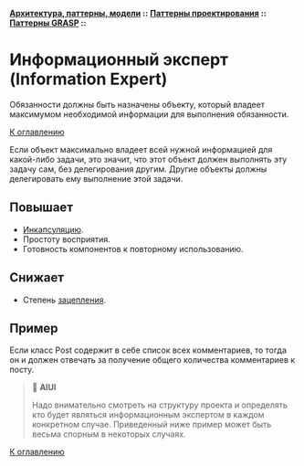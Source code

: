 **[Архитектура, паттерны, модели](../../../README.md#patterns) ::** 
**[Паттерны проектирования](../../../README.md#patterns-design) ::** 
**[Паттерны GRASP](../../../README.md#patterns-design-grasp) ::**
# Информационный эксперт (Information Expert)

Обязанности должны быть назначены объекту, который владеет максимумом необходимой информации для выполнения обязанности.

[К оглавлению](../../../README.md#patterns-design-grasp)

Если объект максимально владеет всей нужной информацией для какой-либо задачи, это значит, что этот объект должен выполнять эту задачу сам, без делегирования другим. Другие объекты должны делегировать ему выполнение этой задачи.

## Повышает
- [Инкапсуляцию](../../../concepts/encapsulation.md).
- Простоту восприятия.
- Готовность компонентов к повторному использованию.

## Снижает
- Степень [зацепления](../../../concepts/coupling.md).

## Пример
Если класс Post содержит в себе список всех комментариев, то тогда он и должен отвечать за получение общего количества комментариев к посту.

> :thinking: **AIUI**
>
> Надо внимательно смотреть на структуру проекта и определять кто будет являться информационным экспертом в каждом конкретном случае. Приведенный ниже пример может быть весьма спорным в некоторых случаях.

[К оглавлению](../../../README.md#patterns-design-grasp)
